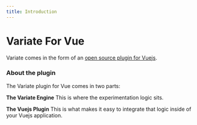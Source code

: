 ```yaml
---
title: Introduction
---
```


# Variate For Vue

Variate comes in the form of an [open source plugin for Vuejs](https://github.com/VariateApp/variate-vue).

### About the plugin

The Variate plugin for Vue comes in two parts: 

**The Variate Engine** This is where the experimentation logic sits. 

**The Vuejs Plugin** This is what makes it easy to integrate that logic inside of your Vuejs application. 